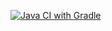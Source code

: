[![Java CI with Gradle](https://github.com/IgorChTest/rest/actions/workflows/gradle.yml/badge.svg)](https://github.com/IgorChTest/rest/actions/workflows/gradle.yml)